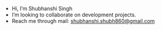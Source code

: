 - Hi, I’m Shubhanshi Singh
- I’m looking to collaborate on development projects.
- Reach me through mail: shubhanshi.shubh860@gmail.com

<!---
shubh-8/shubh-8 is a ✨ special ✨ repository because its `README.md` (this file) appears on your GitHub profile.
You can click the Preview link to take a look at your changes.
--->
